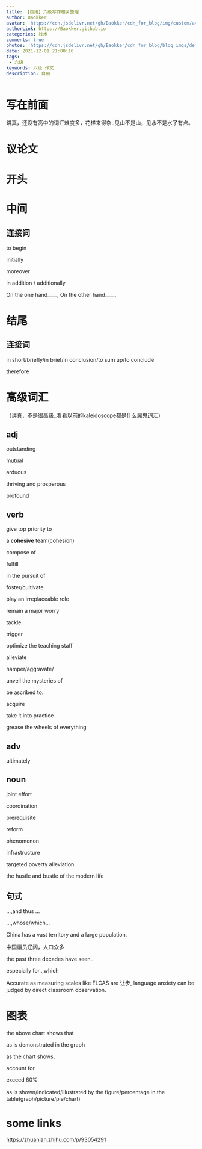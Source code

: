 ```yaml
---
title: 【自用】六级写作相关整理
author: Baokker
avatar: 'https://cdn.jsdelivr.net/gh/Baokker/cdn_for_blog/img/custom/avatar.jpg'
authorLink: https://Baokker.github.io
categories: 技术
comments: true
photos: 'https://cdn.jsdelivr.net/gh/Baokker/cdn_for_blog/blog_imgs/defaultImages.jpg'
date: 2021-12-01 21:00:16
tags:
 - 六级
keywords: 六级 作文
description: 自用
---
```


# 写在前面

讲真，还没有高中的词汇难度多，花样来得杂..见山不是山，见水不是水了有点。



# 议论文

# 开头



# 中间

## 连接词

to begin

initially

moreover

in addition / additionally

 On the one hand____, On the other hand____,



# 结尾

## 连接词

in short/briefly/in brief/in conclusion/to sum up/to conclude

therefore



# 高级词汇

（讲真，不是很高级..看看以前的kaleidoscope都是什么魔鬼词汇）

## adj

outstanding

mutual

arduous

thriving and prosperous

profound 



## verb

give top priority to

a **cohesive** team(cohesion)

compose of

fulfill

in the pursuit of

foster/cultivate

play an irreplaceable role

remain a major worry

tackle

trigger

optimize the teaching staff

alleviate

hamper/aggravate/

unveil the mysteries of

be ascribed to..

acquire

take it into practice

grease the wheels of everything

## adv

ultimately



## noun

joint effort

coordination

prerequisite

reform

phenomenon

infrastructure

targeted poverty alleviation

the hustle and bustle of the modern life

## 句式

...,and thus ...

...,whose/which...

China has a vast territory and a large population.

中国幅员辽阔，人口众多

the past three decades have seen..

especially for..,which

Accurate as measuring scales like FLCAS are 让步, language anxiety can be judged by direct classroom observation.



# 图表

the above chart shows that

as is demonstrated in the graph

as the chart shows,

account for

exceed 60%

as is shown/indicated/illustrated by the figure/percentage in the　table(graph/picture/pie/chart)



# some links

https://zhuanlan.zhihu.com/p/93054291
